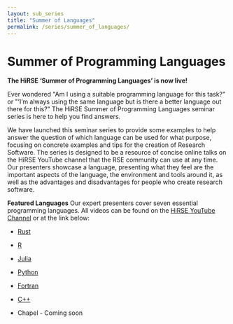 ```yaml
---
layout: sub_series
title: "Summer of Languages"
permalink: /series/summer_of_languages/
---
```


# Summer of Programming Languages

**The HiRSE ‘Summer of Programming Languages’ is now live!**

Ever wondered "Am I using a suitable programming language for this task?" or "‘I’m always using the same language but is there a better language out there for this?" The HiRSE Summer of Programming Languages seminar series is here to help you find answers.

We have launched this seminar series to provide some examples to help answer the question of which language can be used for what purpose, focusing on concrete examples and tips for the creation of Research Software. The series is designed to be a resource of concise online talks on the HiRSE YouTube channel that the RSE community can use at any time. Our presenters showcase a language, presenting what they feel are the important aspects of the language, the environment and tools around it, as well as the advantages and disadvantages for people who create research software. 

**Featured Languages**
Our expert presenters cover seven essential programming languages. All videos can be found on the [HiRSE YouTube Channel](https://www.youtube.com/@Helmholtz_Platform_for_RSE) or at the link below:

* [Rust](https://www.youtube.com/watch?v=cQKt8ur5kwI&list=PLzCxBiTw83ujLTspm2lP6fMMHQkJaz7kc&index=6&t=33s)

* [R](https://www.youtube.com/watch?v=92Sixju0qYQ&list=PLzCxBiTw83ujLTspm2lP6fMMHQkJaz7kc&index=5&t=726s)

* [Julia](https://www.youtube.com/watch?v=tShA102zIwk&list=PLzCxBiTw83ujLTspm2lP6fMMHQkJaz7kc&index=4&t=5s) 

* [Python](https://www.youtube.com/watch?v=nGpRvzGyM20&list=PLzCxBiTw83ujLTspm2lP6fMMHQkJaz7kc&index=2)

* [Fortran](https://www.youtube.com/watch?v=Gv5IjWMLvcQ&list=PLzCxBiTw83ujLTspm2lP6fMMHQkJaz7kc&index=3)
  
* [C++](https://www.youtube.com/watch?v=CwzLqCA7XoU&list=PLzCxBiTw83ujLTspm2lP6fMMHQkJaz7kc&index=1)
  
* Chapel - Coming soon 

